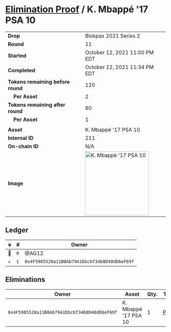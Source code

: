 # [Elimination Proof](./readme.md) / K. Mbappé &#039;17 PSA 10

|||
|---|---|
| **Drop** | Blokpax 2021 Series 2 |
| **Round** | 11 |
| **Started** | October 12, 2021 11:00 PM EDT |
| **Completed** | October 12, 2021 11:34 PM EDT |
| **Tokens remaining before round** | 120 |
| **&nbsp;&nbsp;&nbsp;&nbsp;Per Asset** | 2 |
| **Tokens remaining after round** | 60 |
| **&nbsp;&nbsp;&nbsp;&nbsp;Per Asset** | 1 |
| | |
| **Asset** | K. Mbappé &#039;17 PSA 10 |
| **Internal ID** | 211 |
| **On-chain ID** | N/A |
| **Image** | <img src="https://tcdn.blokpax.com/9484ebfa-6388-46b1-b3d6-805e855564d5/e76f7e508d6b2ae37a74b7239c4bc0ac18a662321f83ceb683dbfb29044c351a.jpg" height="200" alt="K. Mbappé &#039;17 PSA 10" /> |

## Ledger

| 💀 | # | Owner |
| --- | --- | --- |
| 👑 | `0` | @AG12 |
| 💀 | `1` | `0x4F5985520a11B8Ab79A1Dbc6f34b8D40dD6eF69f` |


## Eliminations

| Owner | Asset | Qty. | Transaction |
| --- | --- | --- | --- |
| `0x4F5985520a11B8Ab79A1Dbc6f34b8D40dD6eF69f` | K. Mbappé '17 PSA 10 | 1 | [Polygonscan](https://polygonscan.com/tx/0x9301c40f8c48e11c8efb4a420c66b1adbf831756124eb9ebd90b118d9f8abf47) |
